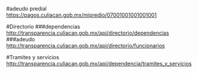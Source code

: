 #adeudo predial
https://pagos.culiacan.gob.mx/mipredio/07001001001001001

#Directorio
###dependencias
http://transparencia.culiacan.gob.mx/api/directorio/dependencias
###adeudo
http://transparencia.culiacan.gob.mx/api/directorio/funcionarios

#Tramites y servicios
http://transparencia.culiacan.gob.mx/api/dependencia/tramites_y_servicios